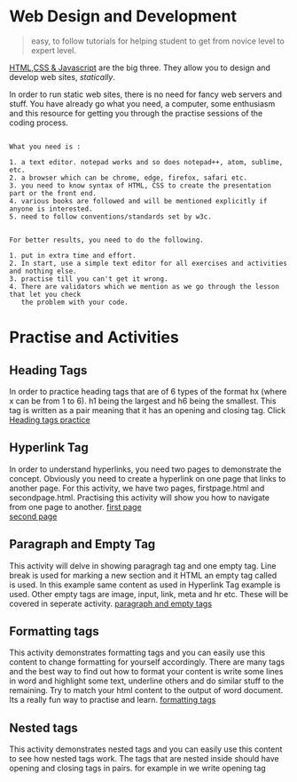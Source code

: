 # Web Design and Development


> easy, to follow tutorials for helping student to get from novice level to expert level.

[HTML,CSS & Javascript](https://www.w3schools.com/default.asp) are the big three. They allow you to design and develop web sites, *statically*.

In order to run static web sites, there is no need for fancy web servers and stuff. You have already go what you need, a computer, some enthusiasm and this resource for getting you through the practise sessions of the coding process. 
```

What you need is :

1. a text editor. notepad works and so does notepad++, atom, sublime, etc.
2. a browser which can be chrome, edge, firefox, safari etc.
3. you need to know syntax of HTML, CSS to create the presentation part or the front end.
4. various books are followed and will be mentioned explicitly if anyone is interested.
5. need to follow conventions/standards set by w3c.


For better results, you need to do the following.

1. put in extra time and effort.
2. In start, use a simple text editor for all exercises and activities and nothing else.
3. practise till you can't get it wrong.
4. There are validators which we mention as we go through the lesson that let you check 
   the problem with your code.

```
# Practise and Activities
## Heading Tags
 In order to practice heading tags that are of 6 types of the format hx (where x can be from 1 to 6). h1 being the largest and h6 being the smallest. This tag is written as a pair meaning that it has an opening and closing tag. Click [Heading tags practice](https://github.com/sikandar-shah/web-design/blob/HTML/exercise1.html) 

## Hyperlink Tag
In order to understand hyperlinks, you need two pages to demonstrate the concept. Obviously you need to create a hyperlink on one page that links to another page. For this activity, we have two pages, firstpage.html and secondpage.html. Practising this activity will show you how to navigate from one page to another.
[first page](https://github.com/sikandar-shah/web-design/blob/HTML/firstpage.html)  
[second page](https://github.com/sikandar-shah/web-design/blob/HTML/secondpage.html)

## Paragraph and Empty Tag
This activity will delve in showing paragragh tag and one empty tag. Line break is used for marking a new section and it HTML an empty tag called <br> is used. In this example same content as used in Hyperlink Tag example is used. Other empty tags are image, input, link, meta and hr etc. These will be covered in seperate activity.
[paragraph and empty tags](https://github.com/sikandar-shah/web-design/blob/HTML/paragraph.html)

## Formatting tags
This activity demonstrates formatting tags and you can easily use this content to change formatting for yourself accordingly. There are many tags and the best way to find out how to format your content is write some lines in word and highlight some text, underline others and do similar stuff to the remaining. Try to match your html content to the output of word document. Its a really fun way to practise and learn. 
[formatting tags](https://github.com/sikandar-shah/web-design/blob/HTML/formatting.html)

## Nested tags
This activity demonstrates nested tags and you can easily use this content to see how nested tags work. The tags that are nested inside should have opening and closing tags in pairs. for example in <head> we write opening tag <title> inside it and then closing title before closing head. It cant be such that you close head before closing title. There is a hiearchial order. 
[Nested tags](https://github.com/sikandar-shah/web-design/blob/HTML/nestedtag.html)
   
## Comments in HTML
This activity will enable you to learn about comments. single line and multiline comments are sometimes needed for debugging purposes. The coder also can save hints in comments in HTML.
[Comments tag](https://github.com/sikandar-shah/web-design/blob/HTML/comments.html)

## Attributes in HTML
This activity demonstrates use of attributes for HTML tags. Every tag has one or more attributes. In this section we show how to use attributes to effectively use tags.
[Attributes HTML tag](https://github.com/sikandar-shah/web-design/blob/HTML/attributes.html)

## Inline vs Block Elements
This activity shows difference between block and inline elements. In previous versions heading and paragraph tags would display on same line but in html 5 they are displayed on seperate lines. A tag that is displayed on another new line is called block element. A tag that is displayed on same line after or before other html elements is called inline element. 
[Inline tag](https://github.com/sikandar-shah/web-design/blob/HTML/inline.html)
[Block tag](https://github.com/sikandar-shah/web-design/blob/HTML/block.html)

## Description List
The dl element is allowed to contain only dt and dd elements. You cannot put headings or content-grouping elements (like paragraphs) in names (dt), but the value (dd) can contain any type of flow content. For example, the last dd element in the example contains two paragraph elements. It is permitted to have multiple definitions with one term and vice versa. Here,
each term-description group has one term and multiple definitions:
```  
   <dl>
      <dt>Shapes</dt>
      <dd>Circle</dd>
      <dd>Square</dd>
      <dt>Dogs</dt>
      <dd>German Sheperd</dd>
      <dd>Doberman</dd>
      <dd>Poodle</dd>
   </dl>
   ```
[Description List tag](https://github.com/sikandar-shah/web-design/blob/HTML/descriptionlist.html)
   
